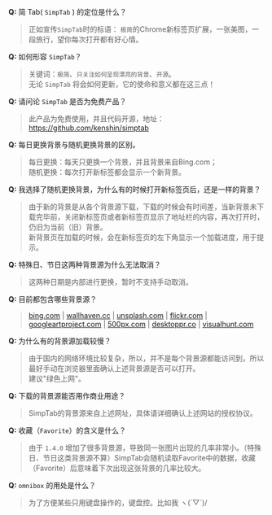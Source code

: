 **Q:** 简 Tab( `SimpTab` ) 的定位是什么？
> 正如宣传`SimpTab`时的标语：
`极简`的Chrome新标签页扩展，一张美图，一段旅行，望你每次打开都有好心情。

**Q:** 如何形容 `SimpTab`？
> 关键词：`极简`、`只关注如何呈现漂亮的背景`、`开源`。  
> 无论 `SimpTab` 将会如何更新，它的使命和意义都在这三点！

**Q:** 请问论 `SimpTab` 是否为免费产品？
> 此产品为免费使用，并且代码开源，地址：<https://github.com/kenshin/simptab>

**Q:** 每日更换背景与随机更换背景的区别。
> 每日更换：每天只更换一个背景，并且背景来自Bing.com；  
> 随机更换：每次打开新标签都会显示一个新背景。

**Q:** 我选择了随机更换背景，为什么有的时候打开新标签页后，还是一样的背景？
> 由于新的背景是从各个背景源下载，下载的时候会有时间差，当新背景未下载完毕前，关闭新标签页或者新标签页显示了地址栏的内容，再次打开时，仍旧为当前（旧）背景。  
> 新背景页在加载的时候，会在新标签页的左下角显示一个加载进度，用于提示。

**Q:** 特殊日、节日这两种背景源为什么无法取消？
> 这两种日期是内部进行更换，暂时不支持手动取消。

**Q:** 目前都包含哪些背景源？
> [bing.com](http://bing.com) | [wallhaven.cc](http://wallhaven.cc) | [unsplash.com](http://unsplash.com) | [flickr.com](http://flickr.com) | [googleartproject.com](http://googleartproject.com) | [500px.com](http://500px.com) | [desktoppr.co](http://desktoppr.co) | [visualhunt.com](http://visualhunt.com)

**Q:** 为什么有的背景源加载较慢？
> 由于国内的网络环境比较复杂，所以，并不是每个背景源都能访问到，所以最好手动在浏览器里面确认上述背景源是否可以打开。  
> 建议"绿色上网"。

**Q:** 下载的背景源能否用作商业用途？
> SimpTab的背景源来自上述网址，具体请详细确认上述网站的授权协议。

**Q:** 收藏（`Favorite`）的含义是什么？
> 由于 `1.4.0` 增加了很多背景源，导致同一张图片出现的几率非常小。（特殊日、节日这类背景源不算）SimpTab会随机读取Favorite中的数据，收藏（Favorite）后意味着下次出现这张背景的几率比较大。

**Q:** `omnibox` 的用处是什么？
> 为了方便某些只用键盘操作的，键盘控。比如我 ヽ(´▽`)/